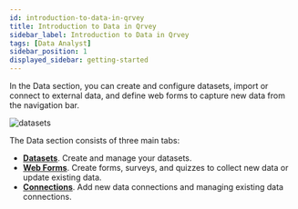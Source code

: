 ```yaml
---
id: introduction-to-data-in-qrvey
title: Introduction to Data in Qrvey 
sidebar_label: Introduction to Data in Qrvey
tags: [Data Analyst]
sidebar_position: 1
displayed_sidebar: getting-started
---
```


<div style={{textAlign: "justify"}}>

In the Data section, you can create and configure datasets, import or connect to external data, and define web forms to capture new data from the navigation bar.

![datasets](https://s3.amazonaws.com/cdn.qrvey.com/documentation_assets/ui-docs/datasets/3.4.2.1_overview/overview-navig.png#thumbnail-60) 

The Data section consists of three main tabs:
* **[Datasets](./Datasets/01-Overview%20of%20Datasets/overview-of-datasets.md)**. Create and manage your datasets. 
* **[Web Forms](./Web%20Forms/overview-of-web-forms.md)**. Create forms, surveys, and quizzes to collect new data or update existing data.
* **[Connections](./Connections/overview-of-connections.md)**. Add new data connections and managing existing data connections. 

</div>
